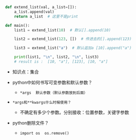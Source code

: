 ```python
def extend_list(val, a_list=[]):
    a_list.append(val)
    return a_list  # 这里不是print

def main():
    list1 = extend_list(10)  # 默认[].append(10)

    list2 = extend_list(123, [])  # 传进去的[].append(123)

    list3 = extend_list("a")  # 默认追加a [10].append("a")

    print(list1, "\n", list2, "\n", list3)
    # result is :  [10, "a"], [123], [10, "a"]
```

- 知识点：集合

- python中如何书写可变参数和默认参数？
  - `*args  默认参数（默认参数放到后面）`
- `*args和**kwargs什么时候使用？`
  - 不确定有多少个参数。分别接收：位置参数，关键字参数
- python删除文件？
  - `import os  os.remove()`